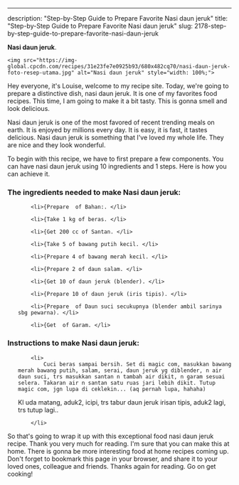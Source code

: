 ---
description: "Step-by-Step Guide to Prepare Favorite Nasi daun jeruk"
title: "Step-by-Step Guide to Prepare Favorite Nasi daun jeruk"
slug: 2178-step-by-step-guide-to-prepare-favorite-nasi-daun-jeruk

<p>
	<strong>Nasi daun jeruk</strong>. 
	
</p>
<p>
	
	<img src="https://img-global.cpcdn.com/recipes/31e23fe7e0925b93/680x482cq70/nasi-daun-jeruk-foto-resep-utama.jpg" alt="Nasi daun jeruk" style="width: 100%;">
	
	
</p>
<p>
	Hey everyone, it's Louise, welcome to my recipe site. Today, we're going to prepare a distinctive dish, nasi daun jeruk. It is one of my favorites food recipes. This time, I am going to make it a bit tasty. This is gonna smell and look delicious.
</p>
	
<p>
	
</p>
<p>
	Nasi daun jeruk is one of the most favored of recent trending meals on earth. It is enjoyed by millions every day. It is easy, it is fast, it tastes delicious. Nasi daun jeruk is something that I've loved my whole life. They are nice and they look wonderful.
</p>

<p>
To begin with this recipe, we have to first prepare a few components. You can have nasi daun jeruk using 10 ingredients and 1 steps. Here is how you can achieve it.
</p>

<h3>The ingredients needed to make Nasi daun jeruk:</h3>

<ol>
	
		<li>{Prepare  of Bahan:. </li>
	
		<li>{Take 1 kg of beras. </li>
	
		<li>{Get 200 cc of Santan. </li>
	
		<li>{Take 5 of bawang putih kecil. </li>
	
		<li>{Prepare 4 of bawang merah kecil. </li>
	
		<li>{Prepare 2 of daun salam. </li>
	
		<li>{Get 10 of daun jeruk (blender). </li>
	
		<li>{Prepare 10 of daun jeruk (iris tipis). </li>
	
		<li>{Prepare  of Daun suci secukupnya (blender ambil sarinya sbg pewarna). </li>
	
		<li>{Get  of Garam. </li>
	
</ol>
<p>
	
</p>

<h3>Instructions to make Nasi daun jeruk:</h3>

<ol>
	
		<li>
			Cuci beras sampai bersih. Set di magic com, masukkan bawang merah bawang putih, salam, serai, daun jeruk yg diblender, n air daun suci, trs masukkan santan n tambah air dikit, n garam sesuai selera. Takaran air n santan satu ruas jari lebih dikit. Tutup magic com, jgn lupa di ceklekin... (aq pernah lupa, hahaha)
Kl uda matang, aduk2, icipi, trs tabur daun jeruk irisan tipis, aduk2 lagi, trs tutup lagi..
			
			
		</li>
	
</ol>

<p>
	
</p>

<p>
	So that's going to wrap it up with this exceptional food nasi daun jeruk recipe. Thank you very much for reading. I'm sure that you can make this at home. There is gonna be more interesting food at home recipes coming up. Don't forget to bookmark this page in your browser, and share it to your loved ones, colleague and friends. Thanks again for reading. Go on get cooking!
</p>
